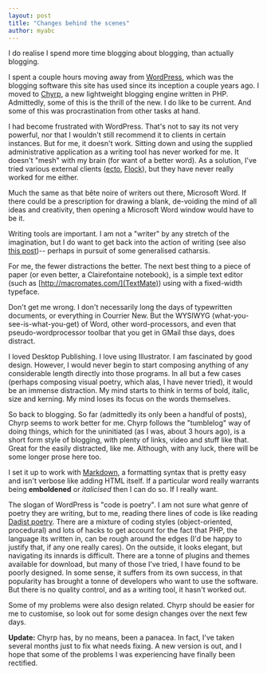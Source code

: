 ```yaml
---
layout: post
title: "Changes behind the scenes"
author: myabc
---
```


 
I do realise I spend more time blogging about blogging, than actually blogging.

I spent a couple hours moving away from [WordPress](http://wordpress.org/), which was the blogging software this site has used since its inception a couple years ago. I moved to [Chyrp](http://chyrp.net/), a new lightweight blogging engine written in PHP. Admittedly, some of this is the thrill of the new. I do like to be current. And some of this was procrastination from other tasks at hand. &#xD;

I had become frustrated with WordPress. That's not to say its not very powerful, nor that I wouldn't still recommend it to clients in certain instances. But for me, it doesn't work. Sitting down and using the supplied administrative application as a writing tool has never worked for me. It doesn't "mesh" with my brain (for want of a better word). As a solution, I've tried various external clients ([ecto](/blog/2006/01/21/quick-test-message/), [Flock](/blog/2005/12/29/using-flock/)), but they have never really worked for me either.

Much the same as that b&#xEA;te noire of writers out there, Microsoft Word. If there could be a prescription for drawing a blank, de-voiding the mind of all ideas and creativity, then opening a Microsoft Word window would have to be it.

Writing tools are important. I am not a "writer" by any stretch of the imagination, but I do want to get back into the action of writing (see also [this post](/blog/2008/01/25/new-year-new-start-and-finish/))-- perhaps in pursuit of some generalised catharsis.

For me, the fewer distractions the better. The next best thing to a piece of paper (or even better, a Clairefontaine notebook), is a simple text editor (such as [http://macromates.com/](TextMate)) using with a fixed-width typeface.

Don't get me wrong. I don't necessarily long the days of typewritten documents, or everything in Courrier New. But the WYSIWYG (what-you-see-is-what-you-get) of Word, other word-processors, and even that pseudo-wordprocessor toolbar that you get in GMail thse days, does distract.

I loved Desktop Publishing. I love using Illustrator. I am fascinated by good design. However, I would never begin to start composing anything of any considerable length directly into those programs. In all but a few cases (perhaps composing visual poetry, which alas, I have never tried), it would be an immense distraction. My mind starts to think in terms of bold, italic, size and kerning. My mind loses its focus on the words themselves.

So back to blogging. So far (admittedly its only been a handful of posts), Chyrp seems to work better for me. Chyrp follows the "tumblelog" way of doing things, which for the uninitiated (as I was, about 3 hours ago), is a short form style of blogging, with plenty of links, video and stuff like that. Great for the easily distracted, like me. Although, with any luck, there will be some longer prose here too.

I set it up to work with [Markdown](http://daringfireball.net/projects/markdown), a formatting syntax that is pretty easy and isn't verbose like adding HTML itself. If a particular word really warrants being **emboldened** or *italicised* then I can do so. If I really want.

The slogan of WordPress is "code is poetry". I am not sure what genre of poetry they are writing, but to me, reading there lines of code is like reading [Dadist poetry](http://en.wikipedia.org/wiki/Dada). There are a mixture of coding styles (object-oriented, procedural) and lots of hacks to get account for the fact that PHP, the language its written in, can be rough around the edges (I'd be happy to justify that, if any one really cares). On the outside, it looks elegant, but navigating its innards is difficult. There are a tonne of plugins and themes available for download, but many of those I've tried, I have found to be poorly designed. In some sense, it suffers from its own success, in that popularity has brought a tonne of developers who want to use the software. But there is no quality control, and as a writing tool, it hasn't worked out.

Some of my problems were also design related. Chyrp should be easier for me to customise, so look out for some design changes over the next few days.

**Update:** Chyrp has, by no means, been a panacea. In fact, I've taken several months just to fix what needs fixing. A new version is out, and I hope that some of the problems I was experiencing have finally been rectified.